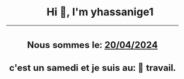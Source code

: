 <h1 align='center'>Hi 👋, I'm yhassanige1</h1>
<div align='center'>

|<h2 align='center'>Nous sommes le: <u>20/04/2024</u></h2><h2 align='center'>c'est un samedi et je suis au: 🏢 travail.</h2>|
|---
</div>